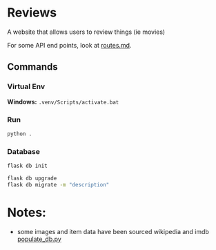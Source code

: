# Reviews

A website that allows users to review things (ie movies)

For some API end points, look at [routes.md](./routes.md).

## Commands
### Virtual Env
**Windows:** `.venv/Scripts/activate.bat`

### Run
```sh
python .
```

### Database
```sh
flask db init

flask db upgrade
flask db migrate -m "description"
```

# Notes:
 * some images and item data have been sourced wikipedia and imdb [populate_db.py](./populate_db.py)
